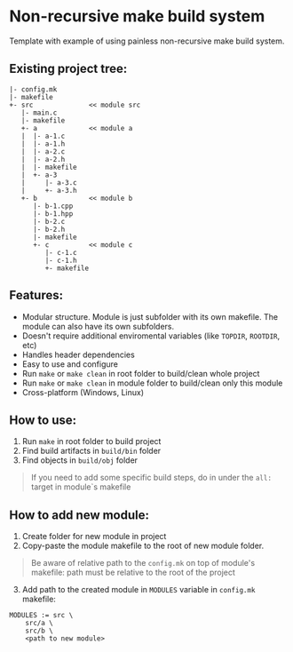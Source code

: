 # Non-recursive make build system
Template with example of using painless non-recursive make build system.

## Existing project tree:
```
|- config.mk
|- makefile
+- src              << module src
   |- main.c
   |- makefile
   +- a             << module a
   |  |- a-1.c
   |  |- a-1.h
   |  |- a-2.c
   |  |- a-2.h
   |  |- makefile
   |  +- a-3
   |     |- a-3.c
   |     +- a-3.h
   +- b             << module b
      |- b-1.cpp
      |- b-1.hpp
      |- b-2.c
      |- b-2.h
      |- makefile
      +- c          << module c
         |- c-1.c
         |- c-1.h
         +- makefile
```

## Features:
+ Modular structure. Module is just subfolder with its own makefile. The module can also have its own subfolders.
+ Doesn't require additional enviromental variables (like ```TOPDIR```, ```ROOTDIR```, etc)
+ Handles header dependencies
+ Easy to use and configure
+ Run ```make``` or ```make clean``` in root folder to build/clean whole project
+ Run ```make``` or ```make clean``` in module folder to build/clean only this module
+ Cross-platform (Windows, Linux)

## How to use:
1. Run ```make``` in root folder to build project
2. Find build artifacts in ```build/bin``` folder
3. Find objects in ```build/obj``` folder
> If you need to add some specific build steps, do in under the ```all:``` target in module`s makefile

## How to add new module:
1. Create folder for new module in project
2. Copy-paste the module makefile to the root of new module folder.
> Be aware of relative path to the ```config.mk``` on top of module's makefile: path must be relative to the root of the project

3. Add path to the created module in ```MODULES``` variable in ```config.mk``` makefile:
```
MODULES := src \
    src/a \
    src/b \
    <path to new module>
```
